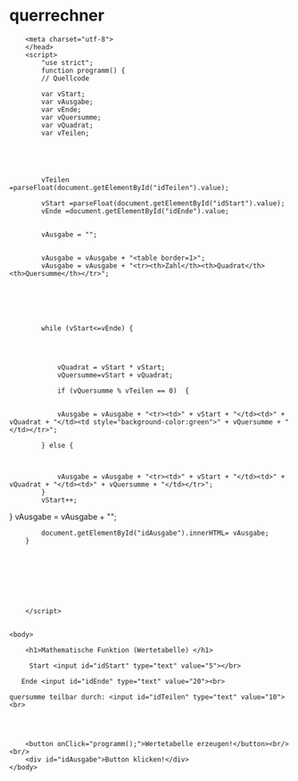 # querrechner

<html>
	<head>
		<title>Tabelle bauen</title>
			
		<meta charset="utf-8">
		</head>
		<script>
			"use strict";
			function programm() {
			// Quellcode

			var vStart;
			var vAusgabe;
			var vEnde;	
			var vQuersumme;
			var vQuadrat;
			var vTeilen;
				
				
				
				
				
			vTeilen =parseFloat(document.getElementById("idTeilen").value);

			vStart =parseFloat(document.getElementById("idStart").value);
			vEnde =document.getElementById("idEnde").value;


			vAusgabe = "";
			

			vAusgabe = vAusgabe + "<table border=1>";
			vAusgabe = vAusgabe + "<tr><th>Zahl</th><th>Quadrat</th><th>Quersumme</th></tr>";

		
				
				
				
				
			while (vStart<=vEnde) {
				
		
				
				
				vQuadrat = vStart * vStart;
				vQuersumme=vStart + vQuadrat;
				
				if (vQuersumme % vTeilen == 0)	{
				
				
				vAusgabe = vAusgabe + "<tr><td>" + vStart + "</td><td>" + vQuadrat + "</td><td style="background-color:green">" + vQuersumme + "</td></tr>";
				
			} else {
				
				
				
				vAusgabe = vAusgabe + "<tr><td>" + vStart + "</td><td>" + vQuadrat + "</td><td>" + vQuersumme + "</td></tr>";
			}
			vStart++;
				
			
				
							
				
				
				
				
}
			vAusgabe = vAusgabe + "</table>";

			document.getElementById("idAusgabe").innerHTML= vAusgabe;
		}

			
					
		
			
			
			
			
		</script>


	<body>
		
		<h1>Mathematische Funktion (Wertetabelle) </h1>
		
		 Start <input id="idStart" type="text" value="5"></br>
		
       Ende <input id="idEnde" type="text" value="20"><br>

	quersumme teilbar durch: <input id="idTeilen" type="text" value="10"><br>
	
	
	
	
		<button onClick="programm();">Wertetabelle erzeugen!</button><br/><br/>
        <div id="idAusgabe">Button klicken!</div>
	</body>
</html>
